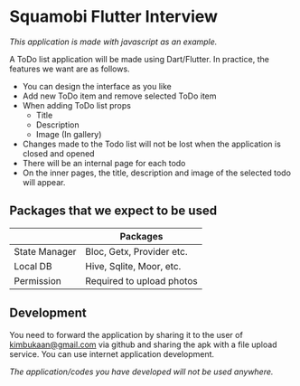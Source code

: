 # **Squamobi Flutter Interview**

_This application is made with javascript as an example._

A ToDo list application will be made using Dart/Flutter. In practice, the features we want are as follows.

- You can design the interface as you like
- Add new ToDo item and remove selected ToDo item
- When adding ToDo list props
  - Title
  - Description
  - Image (In gallery)
- Changes made to the Todo list will not be lost when the application is closed and opened
- There will be an internal page for each todo
- On the inner pages, the title, description and image of the selected todo will appear.

## **Packages that we expect to be used**

|               | Packages                  |
| ------------- | ------------------------- |
| State Manager | Bloc, Getx, Provider etc. |
| Local DB      | Hive, Sqlite, Moor, etc.  |
| Permission    | Required to upload photos |

## Development

You need to forward the application by sharing it to the user of kimbukaan@gmail.com via github and sharing the apk with a file upload service. You can use internet application development.

_The application/codes you have developed will not be used anywhere._
